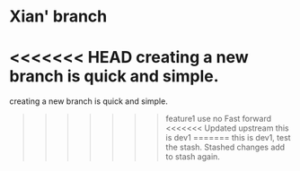 # Xian' branch
<<<<<<< HEAD
creating a new branch is quick and simple.
=======
creating a new branch is quick and simple.
>>>>>>> feature1
use no Fast forward
<<<<<<< Updated upstream
this is dev1
=======
this is dev1, test the stash.
>>>>>>> Stashed changes
add to stash again.